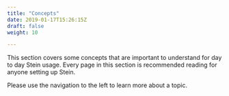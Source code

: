 ```yaml
---
title: "Concepts"
date: 2019-01-17T15:26:15Z
draft: false
weight: 10

---
```


This section covers some concepts that are important to understand for day to day Stein usage. Every page in this section is recommended reading for anyone setting up Stein.

Please use the navigation to the left to learn more about a topic.

<!--

Stein is a tool like a linter for config files (such as JSON, YAML, HCL) with a customizable rule set.

As the motivation of this tool, the factor which accounts for the most of them is the [Policy as Code](docs/policy-as-code.md).

Thanks to [Infrastructure as Code](https://en.wikipedia.org/wiki/Infrastructure_as_code), the number of cases that the configurations of its infrastructure are described as code is increasing day by day.
Then, it became necessary to set the lint or policy for the config files.
As an example: the namespace of Kubernetes to be deployed, the number of replicas of Pods, the naming convention of a namespace, etc.
<img width="878" alt="2019-01-24 23 58 36" src="https://user-images.githubusercontent.com/4442708/51686626-112c1280-2034-11e9-81b1-ac77b253ab2e.png">
-->
